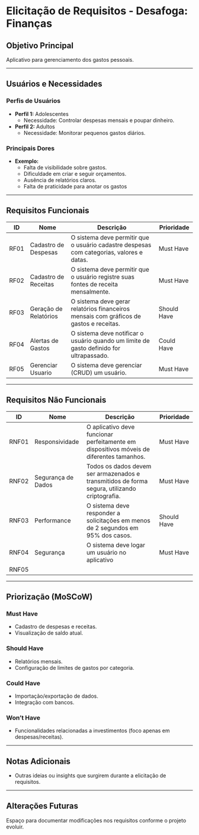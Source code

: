 # Elicitação de Requisitos - **Desafoga: Finanças**

## **Objetivo Principal**

Aplicativo para gerenciamento dos gastos pessoais.


---

## **Usuários e Necessidades**

### **Perfis de Usuários**
- **Perfil 1:** Adolescentes 
  - Necessidade: Controlar despesas mensais e poupar dinheiro.
- **Perfil 2:** Adultos
  - Necessidade: Monitorar pequenos gastos diários.

### **Principais Dores**
- **Exemplo:** 
  - Falta de visibilidade sobre gastos.
  - Dificuldade em criar e seguir orçamentos.
  - Ausência de relatórios claros.
  - Falta de praticidade para anotar os gastos

---

## **Requisitos Funcionais**

| ID     | Nome                      | Descrição                                                                                     | Prioridade  |
|--------|---------------------------|-----------------------------------------------------------------------------------------------|-------------|
| RF01   | Cadastro de Despesas      | O sistema deve permitir que o usuário cadastre despesas com categorias, valores e datas.      | Must Have   |
| RF02   | Cadastro de Receitas      | O sistema deve permitir que o usuário registre suas fontes de receita mensalmente.            | Must Have   |
| RF03   | Geração de Relatórios     | O sistema deve gerar relatórios financeiros mensais com gráficos de gastos e receitas.        | Should Have |
| RF04   | Alertas de Gastos         | O sistema deve notificar o usuário quando um limite de gasto definido for ultrapassado.       | Could Have  |
| RF05   | Gerenciar Usuario         | O sistema deve gerenciar (CRUD) um usuário.                                                   | Must Have   |

---

## **Requisitos Não Funcionais**

| ID     | Nome                      | Descrição                                                                                     | Prioridade  |
|--------|---------------------------|-----------------------------------------------------------------------------------------------|-------------|
| RNF01  | Responsividade            | O aplicativo deve funcionar perfeitamente em dispositivos móveis de diferentes tamanhos.      | Must Have   |
| RNF02  | Segurança de Dados        | Todos os dados devem ser armazenados e transmitidos de forma segura, utilizando criptografia. | Must Have   |
| RNF03  | Performance               | O sistema deve responder a solicitações em menos de 2 segundos em 95% dos casos.              | Should Have |
| RNF04  | Segurança                 | O sistema deve logar um usuário no aplicativo                                                 | Must Have   |
| RNF05  | 
---

## **Priorização (MoSCoW)**

### **Must Have**
- Cadastro de despesas e receitas.
- Visualização de saldo atual.

### **Should Have**
- Relatórios mensais.
- Configuração de limites de gastos por categoria.

### **Could Have**
- Importação/exportação de dados.
- Integração com bancos.

### **Won’t Have**
- Funcionalidades relacionadas a investimentos (foco apenas em despesas/receitas).

---

## **Notas Adicionais**

- Outras ideias ou insights que surgirem durante a elicitação de requisitos.

---

## **Alterações Futuras**

Espaço para documentar modificações nos requisitos conforme o projeto evoluir.
